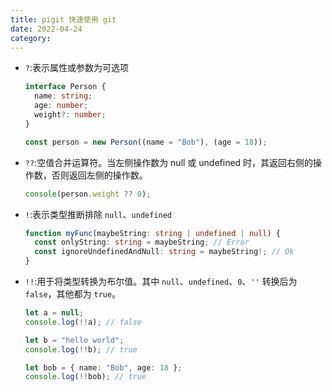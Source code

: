 ```yaml
---
title: pigit 快速使用 git
date: 2022-04-24
category:
---
```


- `?`:表示属性或参数为可选项

  ```ts
  interface Person {
    name: string;
    age: number;
    weight?: number;
  }

  const person = new Person((name = "Bob"), (age = 18));
  ```

- `??`:空值合并运算符。当左侧操作数为 null 或 undefined 时，其返回右侧的操作数，否则返回左侧的操作数。
  ```ts
  console(person.weight ?? 0);
  ```
- `!`:表示类型推断排除 `null`、`undefined`
  ```ts
  function myFunc(maybeString: string | undefined | null) {
    const onlyString: string = maybeString; // Error
    const ignoreUndefinedAndNull: string = maybeString!; // Ok
  }
  ```
- `!!`:用于将类型转换为布尔值。其中 `null`、`undefined`、`0`、`''` 转换后为 `false`，其他都为 `true`。

  ```ts
  let a = null;
  console.log(!!a); // false

  let b = "hello world";
  console.log(!!b); // true

  let bob = { name: "Bob", age: 18 };
  console.log(!!bob); // true
  ```
